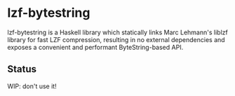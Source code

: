 # lzf-bytestring

lzf-bytestring is a Haskell library which statically links Marc
Lehmann's liblzf library for fast LZF compression, resulting in no
external dependencies and exposes a convenient and performant
ByteString-based API.

## Status

WIP: don't use it!

